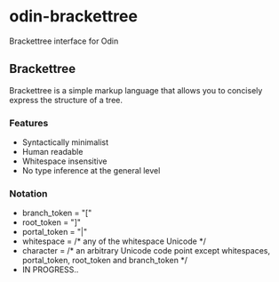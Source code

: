 # odin-brackettree
Brackettree interface for Odin

## Brackettree
Brackettree is a simple markup language that allows you to concisely express the structure of a tree.

### Features
<ul>
  <li>Syntactically minimalist</li>
  <li>Human readable</li>
  <li>Whitespace insensitive</li>
  <li>No type inference at the general level</li>
</ul>

### Notation
<ul>
<li>branch_token = "["</li>
<li>root_token = "]"</li>
<li>portal_token = "|"</li>
<li>whitespace = /* any of the whitespace Unicode */</li>
<li>character = /* an arbitrary Unicode code point except whitespaces, portal_token, root_token and branch_token */</li>
<li>IN PROGRESS..</li>
</ul>
<!--
raw_string = character | character { character | whitespace } character
escaped_string = raw_string portal_token { whitespace | raw_string | branch_token | root_token } portal_token raw_string
-->
